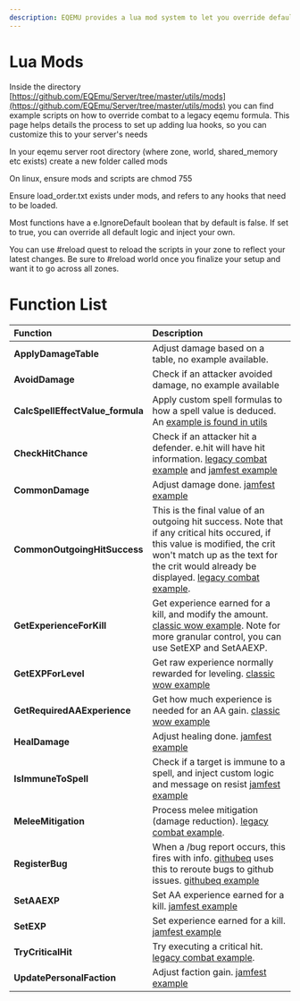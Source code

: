 ```yaml
---
description: EQEMU provides a lua mod system to let you override default game logic
---
```


# Lua Mods

Inside the directory [https://github.com/EQEmu/Server/tree/master/utils/mods](https://github.com/EQEmu/Server/tree/master/utils/mods) you can find example scripts on how to override combat to a legacy eqemu formula. This page helps details the process to set up adding lua hooks, so you can customize this to your server's needs

In your eqemu server root directory (where zone, world, shared_memory etc exists) create a new folder called mods

On linux, ensure mods and scripts are chmod 755

Ensure load_order.txt exists under mods, and refers to any hooks that need to be loaded.

Most functions have a e.IgnoreDefault boolean that by default is false. If set to true, you can override all default logic and inject your own.

You can use #reload quest to reload the scripts in your zone to reflect your latest changes. Be sure to #reload world once you finalize your setup and want it to go across all zones.

# Function List

Function|Description
:---|:---
**ApplyDamageTable**|Adjust damage based on a table, no example available.
**AvoidDamage**|Check if an attacker avoided damage, no example available
**CalcSpellEffectValue_formula**|Apply custom spell formulas to how a spell value is deduced. An [example is found in utils](https://github.com/EQEmu/Server/blob/master/utils/mods/spell_formula.lua)
**CheckHitChance**|Check if an attacker hit a defender. e.hit will have hit information. [legacy combat example](https://github.com/EQEmu/Server/blob/master/utils/mods/legacy_combat.lua#L97) and [jamfest example](https://github.com/jamfesteq/quests/blob/main/mods/mighty.lua#L3)
**CommonDamage**|Adjust damage done. [jamfest example](https://github.com/jamfesteq/quests/blob/89e5ca78646f258801463dfcbc6b3800e9e3768a/mods/mighty.lua#L130)
**CommonOutgoingHitSuccess**|This is the final value of an outgoing hit success. Note that if any critical hits occured, if this value is modified, the crit won't match up as the text for the crit would already be displayed. [legacy combat example](https://github.com/EQEmu/Server/blob/master/utils/mods/legacy_combat.lua#L961).
**GetExperienceForKill**|Get experience earned for a kill, and modify the amount. [classic wow example](https://github.com/EQEmu/Server/blob/master/utils/mods/classic_wow_experience.lua#L9). Note for more granular control, you can use SetEXP and SetAAEXP.
**GetEXPForLevel**|Get raw experience normally rewarded for leveling. [classic wow example](https://github.com/EQEmu/Server/blob/master/utils/mods/classic_wow_experience.lua#L49)
**GetRequiredAAExperience**|Get how much experience is needed for an AA gain. [classic wow example](https://github.com/EQEmu/Server/blob/master/utils/mods/classic_wow_experience.lua#L4)
**HealDamage**|Adjust healing done. [jamfest example](https://github.com/jamfesteq/quests/blob/89e5ca78646f258801463dfcbc6b3800e9e3768a/mods/mighty.lua#L86)
**IsImmuneToSpell**|Check if a target is immune to a spell, and inject custom logic and message on resist [jamfest example](https://github.com/jamfesteq/quests/blob/89e5ca78646f258801463dfcbc6b3800e9e3768a/mods/mighty.lua#L244)
**MeleeMitigation**|Process melee mitigation (damage reduction). [legacy combat example](https://github.com/EQEmu/Server/blob/master/utils/mods/legacy_combat.lua#L65). |
**RegisterBug**|When a /bug report occurs, this fires with info. [githubeq](https://github.com/xackery/githubeq) uses this to reroute bugs to github issues. [githubeq example](https://github.com/xackery/githubeq/blob/master/lua/register_bug.lua)|
**SetAAEXP**|Set AA experience earned for a kill. [jamfest example](https://github.com/jamfesteq/quests/blob/main/mods/exp.lua#L60)
**SetEXP**|Set experience earned for a kill. [jamfest example](https://github.com/jamfesteq/quests/blob/main/mods/exp.lua#L2)
**TryCriticalHit**|Try executing a critical hit. [legacy combat example](https://github.com/EQEmu/Server/blob/master/utils/mods/legacy_combat.lua#L255).
**UpdatePersonalFaction**|Adjust faction gain. [jamfest example](https://github.com/jamfesteq/quests/blob/89e5ca78646f258801463dfcbc6b3800e9e3768a/mods/faction.lua#L3C33)